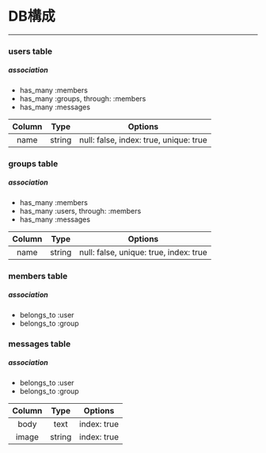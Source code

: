 # DB構成
***
### users table
##### association
* has_many :members
* has_many :groups, through: :members
* has_many :messages

|Column|Type|Options|
|:-:|:-:|:-:|
|name|string|null: false, index: true, unique: true|

### groups table
##### association
* has_many :members
* has_many :users, through: :members
* has_many :messages

|Column|Type|Options|
|:-:|:-:|:-:|
|name|string|null: false, unique: true, index: true|

### members table
##### association
* belongs_to :user
* belongs_to :group

### messages table
##### association
* belongs_to :user
* belongs_to :group

|Column|Type|Options|
|:-:|:-:|:-:|
|body|text|index: true|
|image|string|index: true|
